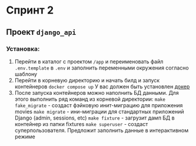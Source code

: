 # Спринт 2
 
## Проект `django_api`

### Установка:
1. Перейти в каталог с проектом `/app` и переименовать файл `.env.template` в `.env` и заполнить переменными окружения согласно шаблону
2. Перейти в корневую директорию и начать билд и запуск контейнеров
    `docker compose up`
    У вас должен быть установлен [докер](https://docs.docker.com/engine/install/)
3. После запуска контейнеров можно наполнить БД данными. Для этого выполнить ряд команд из корневой директории:
   `make fake_migrate` - создаст фэйковую инит-миграцию для приложения movies
   `make migrate` - ини-миграции для стандартных приложений Django (admin, sessions, etc)
   `make fixture` - загрузит дамп БД в контейнер из папки fixtures
   `make superuser` - создаст суперпользователя. Предложит заполнить данные в интерактивном режиме
